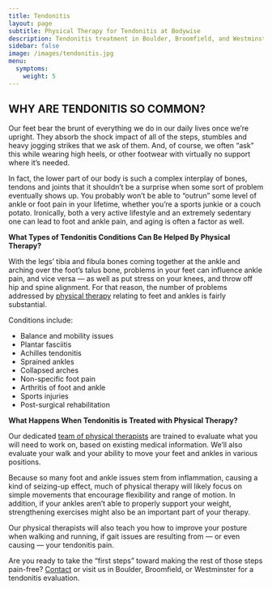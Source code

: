 ```yaml
---
title: Tendonitis
layout: page
subtitle: Physical Therapy for Tendonitis at Bodywise
description: Tendonitis treatment in Boulder, Broomfield, and Westminster at Bodywise Physical Therapy. Relieve tendonitis with physical therapy treatment.
sidebar: false
image: /images/tendonitis.jpg
menu:
  symptoms:
    weight: 5
---
```


## WHY ARE TENDONITIS SO COMMON?

Our feet bear the brunt of everything we do in our daily lives once we’re upright. They absorb the shock impact of all of the steps, stumbles and heavy jogging strikes that we ask of them. And, of course, we often “ask” this while wearing high heels, or other footwear with virtually no support where it’s needed.

In fact, the lower part of our body is such a complex interplay of bones, tendons and joints that it shouldn’t be a surprise when some sort of problem eventually shows up. You probably won’t be able to “outrun” some level of ankle or foot pain in your lifetime, whether you’re a sports junkie or a couch potato. Ironically, both a very active lifestyle and an extremely sedentary one can lead to foot and ankle pain, and aging is often a factor as well.

**What Types of Tendonitis Conditions Can Be Helped By Physical Therapy?**

With the legs’ tibia and fibula bones coming together at the ankle and arching over the foot’s talus bone, problems in your feet can influence ankle pain, and vice versa — as well as put stress on your knees, and throw off hip and spine alignment. For that reason, the number of problems addressed by [physical therapy](/) relating to feet and ankles is fairly substantial.

Conditions include:

- Balance and mobility issues
- Plantar fasciitis
- Achilles tendonitis
- Sprained ankles
- Collapsed arches
- Non-specific foot pain
- Arthritis of foot and ankle
- Sports injuries
- Post-surgical rehabilitation

**What Happens When Tendonitis is Treated with Physical Therapy?**

Our dedicated [team of physical therapists](/our-staff/) are trained to evaluate what you will need to work on, based on existing medical information. We’ll also evaluate your walk and your ability to move your feet and ankles in various positions.

Because so many foot and ankle issues stem from inflammation, causing a kind of seizing-up effect, much of physical therapy will likely focus on simple movements that encourage flexibility and range of motion. In addition, if your ankles aren’t able to properly support your weight, strengthening exercises might also be an important part of your therapy.

Our physical therapists will also teach you how to improve your posture when walking and running, if gait issues are resulting from — or even causing — your tendonitis pain.

Are you ready to take the “first steps” toward making the rest of those steps pain-free? [Contact](/contact-us/) or visit us in Boulder, Broomfield, or Westminster for a tendonitis evaluation.
